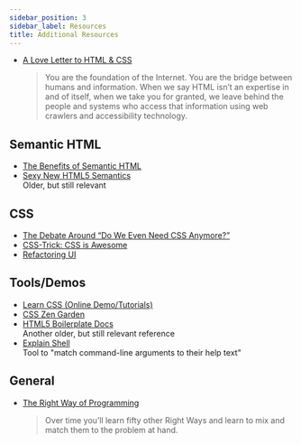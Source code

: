 ```yaml
---
sidebar_position: 3
sidebar_label: Resources
title: Additional Resources
---
```


<!-- markdownlint-disable no-inline-html -->

- [A Love Letter to HTML & CSS](https://css-tricks.com/a-love-letter-to-html-css/)
  <br/>
  > You are the foundation of the Internet. You are the bridge between humans and information. When we say HTML isn’t an expertise in and of itself, when we take you for granted, we leave behind the people and systems who access that information using web crawlers and accessibility technology.

## Semantic HTML

- [The Benefits of Semantic HTML](https://www.tracylum.com/blog/2015-12-21-the-benefits-of-semantic-html/)
- [Sexy New HTML5 Semantics](https://www.smashingmagazine.com/2011/11/html5-semantics/)
  <br/>Older, but still relevant

## CSS

- [The Debate Around “Do We Even Need CSS Anymore?”](https://css-tricks.com/the-debate-around-do-we-even-need-css-anymore/)
- [CSS-Trick: CSS is Awesome](https://css-tricks.com/css-is-awesome/)
- [Refactoring UI](https://www.refactoringui.com/)

## Tools/Demos

- [Learn CSS (Online Demo/Tutorials)](https://web.dev/learn/css/)
- [CSS Zen Garden](http://www.csszengarden.com/)
- [HTML5 Boilerplate Docs](https://github.com/h5bp/html5-boilerplate/blob/v8.0.0/dist/doc/TOC.md)
  <br/>Another older, but still relevant reference
- [Explain Shell](https://explainshell.com/)
  <br/>Tool to "match command-line arguments to their help text"

## General

- [The Right Way of Programming](https://dev.to/joannaotmianowska/the-right-way-of-programming-3jda)
  <br/>
  > Over time you’ll learn fifty other Right Ways and learn to mix and match them to the problem at hand.
